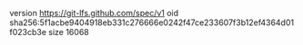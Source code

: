 version https://git-lfs.github.com/spec/v1
oid sha256:5f1acbe9404918eb331c276666e0242f47ce233607f3b12ef4364d01f023cb3e
size 16068
